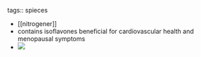 tags:: spieces

- [[nitrogener]]
- contains isoflavones beneficial for cardiovascular health and menopausal symptoms
- ![](https://peach-geographical-bat-397.mypinata.cloud/ipfs/QmUCndWHpX11AsVfHLAft54iTsc4X2Bh618JiC2rSDYiRf)